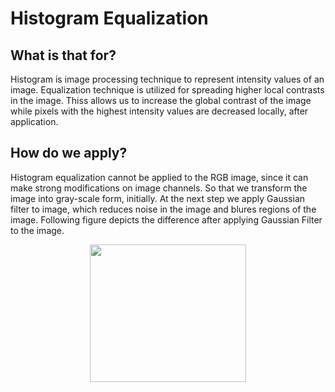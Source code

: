 # Histogram Equalization
## What is that for?
Histogram is image processing technique to represent intensity values of an image. Equalization technique is utilized for spreading higher local contrasts in the image.
Thiss allows us to increase the global contrast of the image while pixels with the highest intensity values are decreased locally, after application.
## How do we apply?
Histogram equalization cannot be applied to the RGB image, since it can make strong modifications on image channels. So that we transform the image into gray-scale form, initially. At the next step we apply Gaussian filter to image, which reduces noise in the image and blures regions of the image. Following figure depicts the difference after applying Gaussian Filter to the image.
<p align="center">
<img src="train_results/examples_dir/eagleHorse.jpg/gaussian.png" width="250" height="220">
</p>
